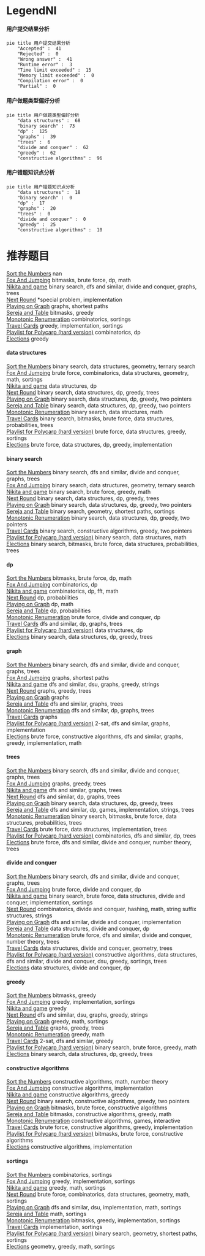 # LegendNI
<!-- tabs:start -->
#### **用户提交结果分析**

```mermaid
pie title 用户提交结果分析
    "Accepted" :  41
    "Rejected" :  0
    "Wrong answer" :  41
    "Runtime error" :  3
    "Time limit exceeded" :  15
    "Memory limit exceeded" :  0
    "Compilation error" :  0
    "Partial" :  0
```
#### **用户做题类型偏好分析**

```mermaid
pie title 用户做题类型偏好分析
    "data structures" :  68
    "binary search" :  73
    "dp" :  125
    "graphs" :  39
    "trees" :  6
    "divide and conquer" :  62
    "greedy" :  62
    "constructive algorithms" :  96
```
#### **用户错题知识点分析**

```mermaid
pie title 用户错题知识点分析
    "data structures" :  18
    "binary search" :  0
    "dp" :  17
    "graphs" :  20
    "trees" :  0
    "divide and conquer" :  0
    "greedy" :  25
    "constructive algorithms" :  10
```
<!-- tabs:end -->
# 推荐题目
[Sort the Numbers](https://codeforces.com/contest/1376/problem/A1)		nan		  
[Fox And Jumping](http://codeforces.com/problemset/problem/510/D)		bitmasks,
                        brute force,
                        dp,
                        math		  
[Nikita and game](http://codeforces.com/problemset/problem/842/E)		binary search,
                        dfs and similar,
                        divide and conquer,
                        graphs,
                        trees		  
[Next Round](http://codeforces.com/problemset/problem/158/A)		*special problem,
                        implementation		  
[Playing on Graph](http://codeforces.com/problemset/problem/542/E)		graphs,
                        shortest paths		  
[Sereja and Table](http://codeforces.com/problemset/problem/425/B)		bitmasks,
                        greedy		  
[Monotonic Renumeration](http://codeforces.com/problemset/problem/1102/E)		combinatorics,
                        sortings		  
[Travel Cards](http://codeforces.com/problemset/problem/847/K)		greedy,
                        implementation,
                        sortings		  
[Playlist for Polycarp (hard version)](http://codeforces.com/problemset/problem/1185/G2)		combinatorics,
                        dp		  
[Elections](https://codeforces.com/contest/1020/problem/C)		greedy		  
<!-- tabs:start -->
#### **data structures**
[Sort the Numbers](http://codeforces.com/problemset/problem/660/F)		binary search,
                        data structures,
                        geometry,
                        ternary search		  
[Fox And Jumping](http://codeforces.com/problemset/problem/552/D)		brute force,
                        combinatorics,
                        data structures,
                        geometry,
                        math,
                        sortings		  
[Nikita and game](http://codeforces.com/problemset/problem/368/B)		data structures,
                        dp		  
[Next Round](http://codeforces.com/problemset/problem/1059/E)		binary search,
                        data structures,
                        dp,
                        greedy,
                        trees		  
[Playing on Graph](http://codeforces.com/problemset/problem/1492/C)		binary search,
                        data structures,
                        dp,
                        greedy,
                        two pointers		  
[Sereja and Table](http://codeforces.com/problemset/problem/1492/C)		binary search,
                        data structures,
                        dp,
                        greedy,
                        two pointers		  
[Monotonic Renumeration](http://codeforces.com/problemset/problem/1490/G)		binary search,
                        data structures,
                        math		  
[Travel Cards](http://codeforces.com/problemset/problem/1479/D)		binary search,
                        bitmasks,
                        brute force,
                        data structures,
                        probabilities,
                        trees		  
[Playlist for Polycarp (hard version)](http://codeforces.com/problemset/problem/1497/A)		brute force,
                        data structures,
                        greedy,
                        sortings		  
[Elections](http://codeforces.com/problemset/problem/1491/C)		brute force,
                        data structures,
                        dp,
                        greedy,
                        implementation		  
#### **binary search**
[Sort the Numbers](http://codeforces.com/problemset/problem/842/E)		binary search,
                        dfs and similar,
                        divide and conquer,
                        graphs,
                        trees		  
[Fox And Jumping](http://codeforces.com/problemset/problem/660/F)		binary search,
                        data structures,
                        geometry,
                        ternary search		  
[Nikita and game](http://codeforces.com/problemset/problem/471/C)		binary search,
                        brute force,
                        greedy,
                        math		  
[Next Round](http://codeforces.com/problemset/problem/1059/E)		binary search,
                        data structures,
                        dp,
                        greedy,
                        trees		  
[Playing on Graph](http://codeforces.com/problemset/problem/1492/C)		binary search,
                        data structures,
                        dp,
                        greedy,
                        two pointers		  
[Sereja and Table](http://codeforces.com/problemset/problem/1486/B)		binary search,
                        geometry,
                        shortest paths,
                        sortings		  
[Monotonic Renumeration](http://codeforces.com/problemset/problem/1492/C)		binary search,
                        data structures,
                        dp,
                        greedy,
                        two pointers		  
[Travel Cards](http://codeforces.com/problemset/problem/1463/D)		binary search,
                        constructive algorithms,
                        greedy,
                        two pointers		  
[Playlist for Polycarp (hard version)](http://codeforces.com/problemset/problem/1490/G)		binary search,
                        data structures,
                        math		  
[Elections](http://codeforces.com/problemset/problem/1479/D)		binary search,
                        bitmasks,
                        brute force,
                        data structures,
                        probabilities,
                        trees		  
#### **dp**
[Sort the Numbers](http://codeforces.com/problemset/problem/510/D)		bitmasks,
                        brute force,
                        dp,
                        math		  
[Fox And Jumping](http://codeforces.com/problemset/problem/1185/G2)		combinatorics,
                        dp		  
[Nikita and game](http://codeforces.com/problemset/problem/1473/G)		combinatorics,
                        dp,
                        fft,
                        math		  
[Next Round](http://codeforces.com/problemset/problem/1172/C2)		dp,
                        probabilities		  
[Playing on Graph](http://codeforces.com/problemset/problem/57/D)		dp,
                        math		  
[Sereja and Table](http://codeforces.com/problemset/problem/277/D)		dp,
                        probabilities		  
[Monotonic Renumeration](http://codeforces.com/problemset/problem/372/B)		brute force,
                        divide and conquer,
                        dp		  
[Travel Cards](http://codeforces.com/problemset/problem/633/F)		dfs and similar,
                        dp,
                        graphs,
                        trees		  
[Playlist for Polycarp (hard version)](http://codeforces.com/problemset/problem/368/B)		data structures,
                        dp		  
[Elections](http://codeforces.com/problemset/problem/1059/E)		binary search,
                        data structures,
                        dp,
                        greedy,
                        trees		  
#### **graph**
[Sort the Numbers](http://codeforces.com/problemset/problem/842/E)		binary search,
                        dfs and similar,
                        divide and conquer,
                        graphs,
                        trees		  
[Fox And Jumping](http://codeforces.com/problemset/problem/542/E)		graphs,
                        shortest paths		  
[Nikita and game](http://codeforces.com/problemset/problem/939/D)		dfs and similar,
                        dsu,
                        graphs,
                        greedy,
                        strings		  
[Next Round](http://codeforces.com/problemset/problem/871/E)		graphs,
                        greedy,
                        trees		  
[Playing on Graph](http://codeforces.com/problemset/problem/1210/D)		graphs		  
[Sereja and Table](http://codeforces.com/problemset/problem/575/B)		dfs and similar,
                        graphs,
                        trees		  
[Monotonic Renumeration](http://codeforces.com/problemset/problem/633/F)		dfs and similar,
                        dp,
                        graphs,
                        trees		  
[Travel Cards](http://codeforces.com/problemset/problem/1267/F)		graphs		  
[Playlist for Polycarp (hard version)](http://codeforces.com/problemset/problem/875/C)		2-sat,
                        dfs and similar,
                        graphs,
                        implementation		  
[Elections](http://codeforces.com/problemset/problem/1487/C)		brute force,
                        constructive algorithms,
                        dfs and similar,
                        graphs,
                        greedy,
                        implementation,
                        math		  
#### **trees**
[Sort the Numbers](http://codeforces.com/problemset/problem/842/E)		binary search,
                        dfs and similar,
                        divide and conquer,
                        graphs,
                        trees		  
[Fox And Jumping](http://codeforces.com/problemset/problem/871/E)		graphs,
                        greedy,
                        trees		  
[Nikita and game](http://codeforces.com/problemset/problem/575/B)		dfs and similar,
                        graphs,
                        trees		  
[Next Round](http://codeforces.com/problemset/problem/633/F)		dfs and similar,
                        dp,
                        graphs,
                        trees		  
[Playing on Graph](http://codeforces.com/problemset/problem/1059/E)		binary search,
                        data structures,
                        dp,
                        greedy,
                        trees		  
[Sereja and Table](http://codeforces.com/problemset/problem/455/B)		dfs and similar,
                        dp,
                        games,
                        implementation,
                        strings,
                        trees		  
[Monotonic Renumeration](http://codeforces.com/problemset/problem/1479/D)		binary search,
                        bitmasks,
                        brute force,
                        data structures,
                        probabilities,
                        trees		  
[Travel Cards](http://codeforces.com/problemset/problem/1511/C)		brute force,
                        data structures,
                        implementation,
                        trees		  
[Playlist for Polycarp (hard version)](http://codeforces.com/problemset/problem/1499/F)		combinatorics,
                        dfs and similar,
                        dp,
                        trees		  
[Elections](http://codeforces.com/problemset/problem/1491/E)		brute force,
                        dfs and similar,
                        divide and conquer,
                        number theory,
                        trees		  
#### **divide and conquer**
[Sort the Numbers](http://codeforces.com/problemset/problem/842/E)		binary search,
                        dfs and similar,
                        divide and conquer,
                        graphs,
                        trees		  
[Fox And Jumping](http://codeforces.com/problemset/problem/372/B)		brute force,
                        divide and conquer,
                        dp		  
[Nikita and game](http://codeforces.com/problemset/problem/1461/D)		binary search,
                        brute force,
                        data structures,
                        divide and conquer,
                        implementation,
                        sortings		  
[Next Round](http://codeforces.com/problemset/problem/1466/G)		combinatorics,
                        divide and conquer,
                        hashing,
                        math,
                        string suffix structures,
                        strings		  
[Playing on Graph](http://codeforces.com/problemset/problem/1490/D)		dfs and similar,
                        divide and conquer,
                        implementation		  
[Sereja and Table](https://codeforces.com/contest/1483/problem/C)		data structures,
                        divide and conquer,
                        dp		  
[Monotonic Renumeration](http://codeforces.com/problemset/problem/1491/E)		brute force,
                        dfs and similar,
                        divide and conquer,
                        number theory,
                        trees		  
[Travel Cards](http://codeforces.com/problemset/problem/1303/G)		data structures,
                        divide and conquer,
                        geometry,
                        trees		  
[Playlist for Polycarp (hard version)](http://codeforces.com/problemset/problem/1494/D)		constructive algorithms,
                        data structures,
                        dfs and similar,
                        divide and conquer,
                        dsu,
                        greedy,
                        sortings,
                        trees		  
[Elections](http://codeforces.com/problemset/problem/1482/E)		data structures,
                        divide and conquer,
                        dp		  
#### **greedy**
[Sort the Numbers](http://codeforces.com/problemset/problem/425/B)		bitmasks,
                        greedy		  
[Fox And Jumping](http://codeforces.com/problemset/problem/847/K)		greedy,
                        implementation,
                        sortings		  
[Nikita and game](https://codeforces.com/contest/1020/problem/C)		greedy		  
[Next Round](http://codeforces.com/problemset/problem/939/D)		dfs and similar,
                        dsu,
                        graphs,
                        greedy,
                        strings		  
[Playing on Graph](http://codeforces.com/problemset/problem/1117/B)		greedy,
                        math,
                        sortings		  
[Sereja and Table](http://codeforces.com/problemset/problem/871/E)		graphs,
                        greedy,
                        trees		  
[Monotonic Renumeration](http://codeforces.com/problemset/problem/402/A)		greedy,
                        math		  
[Travel Cards](http://codeforces.com/problemset/problem/1218/I)		2-sat,
                        dfs and similar,
                        greedy		  
[Playlist for Polycarp (hard version)](http://codeforces.com/problemset/problem/471/C)		binary search,
                        brute force,
                        greedy,
                        math		  
[Elections](http://codeforces.com/problemset/problem/1059/E)		binary search,
                        data structures,
                        dp,
                        greedy,
                        trees		  
#### **constructive algorithms**
[Sort the Numbers](http://codeforces.com/problemset/problem/1477/A)		constructive algorithms,
                        math,
                        number theory		  
[Fox And Jumping](http://codeforces.com/problemset/problem/1405/B)		constructive algorithms,
                        implementation		  
[Nikita and game](http://codeforces.com/problemset/problem/1493/A)		constructive algorithms,
                        greedy		  
[Next Round](http://codeforces.com/problemset/problem/1463/D)		binary search,
                        constructive algorithms,
                        greedy,
                        two pointers		  
[Playing on Graph](https://codeforces.com/contest/1456/problem/B)		bitmasks,
                        brute force,
                        constructive algorithms		  
[Sereja and Table](http://codeforces.com/problemset/problem/1492/D)		bitmasks,
                        constructive algorithms,
                        greedy,
                        math		  
[Monotonic Renumeration](https://codeforces.com/contest/1504/problem/D)		constructive algorithms,
                        games,
                        interactive		  
[Travel Cards](https://codeforces.com/contest/1483/problem/A)		brute force,
                        constructive algorithms,
                        greedy,
                        implementation		  
[Playlist for Polycarp (hard version)](https://codeforces.com/contest/1457/problem/D)		bitmasks,
                        brute force,
                        constructive algorithms		  
[Elections](http://codeforces.com/problemset/problem/1513/A)		constructive algorithms,
                        implementation		  
#### **sortings**
[Sort the Numbers](http://codeforces.com/problemset/problem/1102/E)		combinatorics,
                        sortings		  
[Fox And Jumping](http://codeforces.com/problemset/problem/847/K)		greedy,
                        implementation,
                        sortings		  
[Nikita and game](http://codeforces.com/problemset/problem/1117/B)		greedy,
                        math,
                        sortings		  
[Next Round](http://codeforces.com/problemset/problem/552/D)		brute force,
                        combinatorics,
                        data structures,
                        geometry,
                        math,
                        sortings		  
[Playing on Graph](http://codeforces.com/problemset/problem/843/A)		dfs and similar,
                        dsu,
                        implementation,
                        math,
                        sortings		  
[Sereja and Table](http://codeforces.com/problemset/problem/1427/A)		math,
                        sortings		  
[Monotonic Renumeration](http://codeforces.com/problemset/problem/437/B)		bitmasks,
                        greedy,
                        implementation,
                        sortings		  
[Travel Cards](http://codeforces.com/problemset/problem/1025/A)		implementation,
                        sortings		  
[Playlist for Polycarp (hard version)](http://codeforces.com/problemset/problem/1486/B)		binary search,
                        geometry,
                        shortest paths,
                        sortings		  
[Elections](https://codeforces.com/contest/1496/problem/C)		geometry,
                        greedy,
                        math,
                        sortings		  
<!-- tabs:end -->
